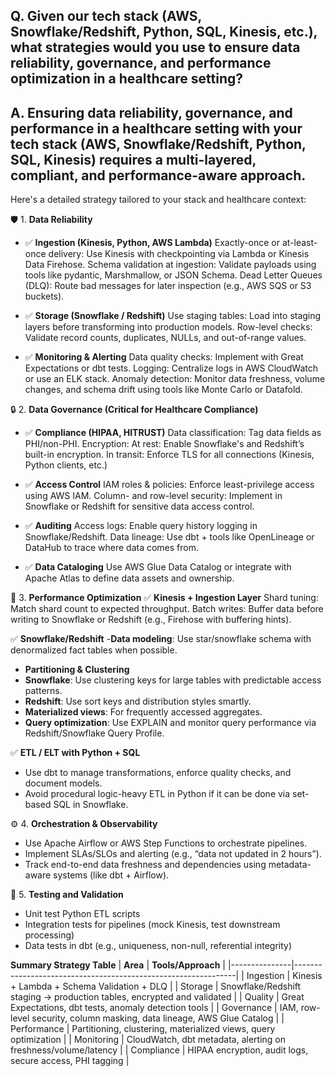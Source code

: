 ## Q.  Given our tech stack (AWS, Snowflake/Redshift, Python, SQL, Kinesis, etc.), what strategies would you use to ensure data reliability, governance, and performance optimization in a healthcare setting? 

## A.  Ensuring data reliability, governance, and performance in a healthcare setting with your tech stack (AWS, Snowflake/Redshift, Python, SQL, Kinesis) requires a multi-layered, compliant, and performance-aware approach.

Here's a detailed strategy tailored to your stack and healthcare context:

🛡️ 1. **Data Reliability**
- ✅ **Ingestion (Kinesis, Python, AWS Lambda)**
    Exactly-once or at-least-once delivery: Use Kinesis with checkpointing via Lambda or Kinesis Data Firehose.
    Schema validation at ingestion: Validate payloads using tools like pydantic, Marshmallow, or JSON Schema.
    Dead Letter Queues (DLQ): Route bad messages for later inspection (e.g., AWS SQS or S3 buckets).
  
- ✅ **Storage (Snowflake / Redshift)**
    Use staging tables: Load into staging layers before transforming into production models.
    Row-level checks: Validate record counts, duplicates, NULLs, and out-of-range values.
  
- ✅ **Monitoring & Alerting**
    Data quality checks: Implement with Great Expectations or dbt tests.
    Logging: Centralize logs in AWS CloudWatch or use an ELK stack.
    Anomaly detection: Monitor data freshness, volume changes, and schema drift using tools like Monte Carlo or Datafold.
  

🔒 2. **Data Governance (Critical for Healthcare Compliance)**
- ✅ **Compliance (HIPAA, HITRUST)**
    Data classification: Tag data fields as PHI/non-PHI.
    Encryption:
        At rest: Enable Snowflake's and Redshift’s built-in encryption.
        In transit: Enforce TLS for all connections (Kinesis, Python clients, etc.)
  
- ✅ **Access Control**
    IAM roles & policies: Enforce least-privilege access using AWS IAM.
    Column- and row-level security: Implement in Snowflake or Redshift for sensitive data access control.
  
- ✅ **Auditing**
    Access logs: Enable query history logging in Snowflake/Redshift.
    Data lineage: Use dbt + tools like OpenLineage or DataHub to trace where data comes from.
  
- ✅ **Data Cataloging**
    Use AWS Glue Data Catalog or integrate with Apache Atlas to define data assets and ownership.

🚀 3. **Performance Optimization**
✅ **Kinesis + Ingestion Layer**
    Shard tuning: Match shard count to expected throughput.
    Batch writes: Buffer data before writing to Snowflake or Redshift (e.g., Firehose with buffering hints).
    
✅ **Snowflake/Redshift**
-**Data modeling**: Use star/snowflake schema with denormalized fact tables when possible.

- **Partitioning & Clustering**
- **Snowflake**: Use clustering keys for large tables with predictable access patterns.
- **Redshift**: Use sort keys and distribution styles smartly.
- **Materialized views**: For frequently accessed aggregates.
- **Query optimization**: Use EXPLAIN and monitor query performance via Redshift/Snowflake Query Profile.
        
✅ **ETL / ELT with Python + SQL**
- Use dbt to manage transformations, enforce quality checks, and document models.
- Avoid procedural logic-heavy ETL in Python if it can be done via set-based SQL in Snowflake.

⚙️ 4. **Orchestration & Observability**
- Use Apache Airflow or AWS Step Functions to orchestrate pipelines.
- Implement SLAs/SLOs and alerting (e.g., “data not updated in 2 hours”).
- Track end-to-end data freshness and dependencies using metadata-aware systems (like dbt + Airflow).
        
🧪 5. **Testing and Validation**
- Unit test Python ETL scripts
- Integration tests for pipelines (mock Kinesis, test downstream processing)
- Data tests in dbt (e.g., uniqueness, non-null, referential integrity)

**Summary Strategy Table**
| **Area**      | **Tools/Approach**                                            |
|---------------|---------------------------------------------------------------|
| Ingestion     | Kinesis + Lambda + Schema Validation + DLQ                    |
| Storage       | Snowflake/Redshift staging → production tables, encrypted and validated |
| Quality       | Great Expectations, dbt tests, anomaly detection tools        |
| Governance    | IAM, row-level security, column masking, data lineage, AWS Glue Catalog |
| Performance   | Partitioning, clustering, materialized views, query optimization |
| Monitoring    | CloudWatch, dbt metadata, alerting on freshness/volume/latency |
| Compliance    | HIPAA encryption, audit logs, secure access, PHI tagging      |
